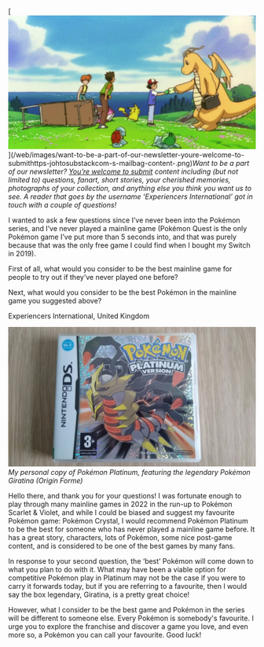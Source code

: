

[![Want to be a part of our newsletter? [You’re welcome to submit](https://johto.substack.com/s/mailbag) content including (but not limited to) questions, fanart, short stories, your cherished memories, photographs of your collection, and anything else you think you want us to see. A reader that goes by the username ‘Experiencers International’ got in touch with a couple of questions!](/web/images/want-to-be-a-part-of-our-newsletter-youre-welcome-to-submithttps-johtosubstackcom-s-mailbag-content-.png)](/web/images/want-to-be-a-part-of-our-newsletter-youre-welcome-to-submithttps-johtosubstackcom-s-mailbag-content-.png)*Want to be a part of our newsletter? [You’re welcome to submit](https://johto.substack.com/s/mailbag) content including (but not limited to) questions, fanart, short stories, your cherished memories, photographs of your collection, and anything else you think you want us to see. A reader that goes by the username ‘Experiencers International’ got in touch with a couple of questions!*



I wanted to ask a few questions since I’ve never been into the Pokémon series, and I’ve never played a mainline game (Pokémon Quest is the only Pokémon game I’ve put more than 5 seconds into, and that was purely because that was the only free game I could find when I bought my Switch in 2019).

First of all, what would you consider to be the best mainline game for people to try out if they’ve never played one before?

Next, what would you consider to be the best Pokémon in the mainline game you suggested above?

Experiencers International, United Kingdom



[![My personal copy of Pokémon Platinum, featuring the legendary Pokémon Giratina (Origin Forme)](/web/images/my-personal-copy-of-pokemon-platinum-featuring-the-legendary-pokemon-giratina-origin-forme.jpeg)](/web/images/my-personal-copy-of-pokemon-platinum-featuring-the-legendary-pokemon-giratina-origin-forme.jpeg)*My personal copy of Pokémon Platinum, featuring the legendary Pokémon Giratina (Origin Forme)*



Hello there, and thank you for your questions! I was fortunate enough to play through many mainline games in 2022 in the run-up to Pokémon Scarlet & Violet, and while I could be biased and suggest my favourite Pokémon game: Pokémon Crystal, I would recommend Pokémon Platinum to be the best for someone who has never played a mainline game before. It has a great story, characters, lots of Pokémon, some nice post-game content, and is considered to be one of the best games by many fans.  

In response to your second question, the ‘best’ Pokémon will come down to what you plan to do with it. What may have been a viable option for competitive Pokémon play in Platinum may not be the case if you were to carry it forwards today, but if you are referring to a favourite, then I would say the box legendary, Giratina, is a pretty great choice!

However, what I consider to be the best game and Pokémon in the series will be different to someone else. Every Pokémon is somebody's favourite. I urge you to explore the franchise and discover a game you love, and even more so, a Pokémon you can call your favourite. Good luck!